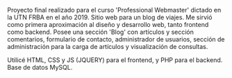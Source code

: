 Proyecto final realizado para el curso 'Professional Webmaster' dictado en la UTN FRBA en el año 2019. Sitio web para un blog de viajes. Me sirvió como primera aproximación al diseño y desarrollo web, tanto frontend como backend. Posee una sección 'Blog' con artículos y sección comentarios, formulario de contacto, administrador de usuarios, sección de administración para la carga de artículos y visualización de consultas.

Utilicé HTML, CSS y JS (JQUERY) para el frontend, y PHP para el backend. Base de datos MySQL.
